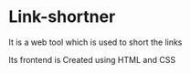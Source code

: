 # Link-shortner
It is a web tool which is used to short the links 

Its frontend is Created using HTML and CSS

